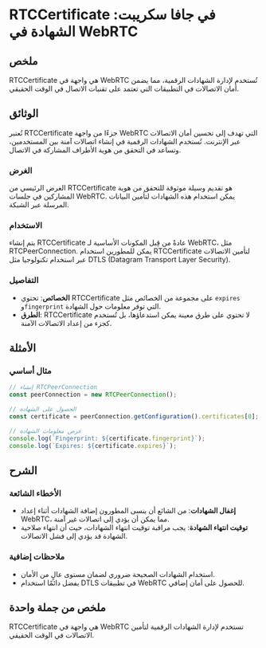 <!--
Meta Description: # RTCCertificate في جافا سكريبت: الشهادة في WebRTC ## ملخص RTCCertificate هي واجهة في WebRTC تُستخدم لإدارة الشهادات الرقمية، مما يضمن أمان الاتصالات ...
Meta Keywords: rtccertificate, webrtc, الشهادات, الشهادة, الاتصالات
-->

# RTCCertificate في جافا سكريبت: الشهادة في WebRTC

## ملخص
RTCCertificate هي واجهة في WebRTC تُستخدم لإدارة الشهادات الرقمية، مما يضمن أمان الاتصالات في التطبيقات التي تعتمد على تقنيات الاتصال في الوقت الحقيقي.

## الوثائق
تُعتبر RTCCertificate جزءًا من واجهة WebRTC التي تهدف إلى تحسين أمان الاتصالات عبر الإنترنت. تُستخدم الشهادات الرقمية في إنشاء اتصالات آمنة بين المستخدمين، وتساعد في التحقق من هوية الأطراف المشاركة في الاتصال.

### الغرض
الغرض الرئيسي من RTCCertificate هو تقديم وسيلة موثوقة للتحقق من هوية المشاركين في جلسات WebRTC. يمكن استخدام هذه الشهادات لتأمين البيانات المرسلة عبر الشبكة.

### الاستخدام
يتم إنشاء RTCCertificate عادةً من قِبل المكونات الأساسية لـ WebRTC، مثل RTCPeerConnection. يمكن للمطورين استخدام RTCCertificate لتأمين الاتصالات عبر استخدام تكنولوجيا مثل DTLS (Datagram Transport Layer Security).

### التفاصيل
- **الخصائص**: تحتوي RTCCertificate على مجموعة من الخصائص مثل `expires` و`fingerprint` التي توفر معلومات حول الشهادة.
- **الطرق**: RTCCertificate لا تحتوي على طرق معينة يمكن استدعاؤها، بل تُستخدم كجزء من إعداد الاتصالات الآمنة.

## الأمثلة
### مثال أساسي
```javascript
// إنشاء RTCPeerConnection
const peerConnection = new RTCPeerConnection();

// الحصول على الشهادة
const certificate = peerConnection.getConfiguration().certificates[0];

// عرض معلومات الشهادة
console.log(`Fingerprint: ${certificate.fingerprint}`);
console.log(`Expires: ${certificate.expires}`);
```

## الشرح
### الأخطاء الشائعة
- **إغفال الشهادات**: من الشائع أن ينسى المطورون إضافة الشهادات أثناء إعداد WebRTC، مما يمكن أن يؤدي إلى اتصالات غير آمنة.
- **توقيت انتهاء الشهادة**: يجب مراقبة توقيت انتهاء الشهادات، حيث أن انتهاء صلاحية الشهادة قد يؤدي إلى فشل الاتصالات.

### ملاحظات إضافية
- استخدام الشهادات الصحيحة ضروري لضمان مستوى عالٍ من الأمان.
- يفضل دائمًا استخدام DTLS في تطبيقات WebRTC للحصول على أمان إضافي.

## ملخص من جملة واحدة
RTCCertificate هي واجهة في WebRTC تستخدم لإدارة الشهادات الرقمية لتأمين الاتصالات في الوقت الحقيقي.